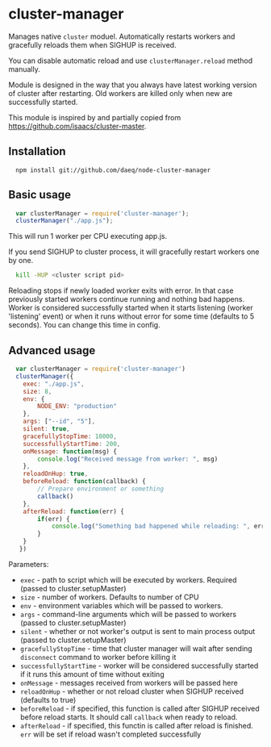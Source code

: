 cluster-manager
===============

Manages native `cluster` moduel.
Automatically restarts workers and gracefully reloads them when SIGHUP is received. 

You can disable automatic reload and use `clusterManager.reload` method manually.

Module is designed in the way that you always have latest working version of cluster after restarting. Old workers are killed only when new are successfully started.

This module is inspired by and partially copied from https://github.com/isaacs/cluster-master.

Installation
------------

```
  npm install git://github.com/daeq/node-cluster-manager
```

Basic usage
------------

```javascript
  var clusterManager = require('cluster-manager'); 
  clusterManager("./app.js");
```
  
This will run 1 worker per CPU executing app.js.

If you send SIGHUP to cluster process, it will gracefully restart workers one by one. 

```bash
  kill -HUP <cluster script pid>
```

Reloading stops if newly loaded worker exits with error. In that case previously started workers continue running and nothing bad happens.
Worker is considered successfully started when it starts listening (worker 'listening' event) or when it runs without error for some time (defaults to 5 seconds). You can change this time in config.

Advanced usage
--------------

```javascript
  var clusterManager = require('cluster-manager')
  clusterManager({
    exec: "./app.js",
    size: 8,
    env: {
        NODE_ENV: "production"
    },
    args: ["--id", "5"],
    silent: true,
    gracefullyStopTime: 10000,
    successfullyStartTime: 200,
    onMessage: function(msg) {
        console.log("Received message from worker: ", msg)
    },
    reloadOnHup: true,
    beforeReload: function(callback) {
        // Prepare environment or something
        callback()
    },
    afterReload: function(err) {
        if(err) {
            console.log("Something bad happened while reloading: ", err)
        }
    }  
   })
```
   
Parameters:

* `exec` - path to script which will be executed by workers. Required (passed to cluster.setupMaster)
* `size` - number of workers. Defaults to number of CPU
* `env`  - environment variables which will be passed to workers.
* `args` - command-line arguments which will be passed to workers (passed to cluster.setupMaster)
* `silent` - whether or not worker's output is sent to main process output (passed to cluster.setupMaster)
* `gracefullyStopTime` - time that cluster manager will wait after sending `disconnect` command to worker before killing it
* `successfullyStartTime` - worker will be considered successfully started if it runs this amount of time without exiting
* `onMessage` - messages received from workers will be passed here
* `reloadOnHup` - whether or not reload cluster when SIGHUP received (defaults to true)
* `beforeReload` - if specified, this function is called after SIGHUP received before reload starts. It should call `callback` when ready to reload.
* `afterReload` - if specified, this functin is called after reload is finished. `err` will be set if reload wasn't completed successfully
